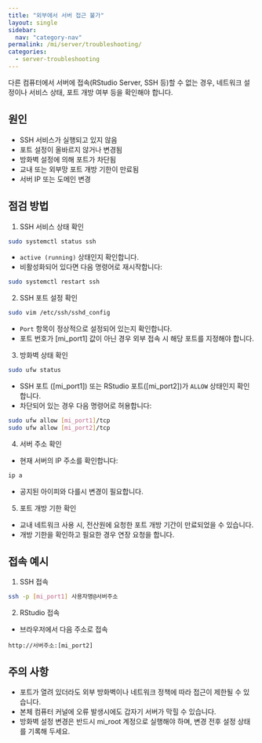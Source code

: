 ```yaml
---
title: "외부에서 서버 접근 불가"
layout: single
sidebar:
  nav: "category-nav"
permalink: /mi/server/troubleshooting/
categories:
  - server-troubleshooting
---
```



다른 컴퓨터에서 서버에 접속(RStudio Server, SSH 등)할 수 없는 경우, 네트워크 설정이나 서비스 상태, 포트 개방 여부 등을 확인해야 합니다.

## 원인

- SSH 서비스가 실행되고 있지 않음
- 포트 설정이 올바르지 않거나 변경됨
- 방화벽 설정에 의해 포트가 차단됨
- 교내 또는 외부망 포트 개방 기한이 만료됨
- 서버 IP 또는 도메인 변경

## 점검 방법

1. SSH 서비스 상태 확인

```bash
sudo systemctl status ssh
```

- `active (running)` 상태인지 확인합니다.
- 비활성화되어 있다면 다음 명령어로 재시작합니다:

```bash
sudo systemctl restart ssh
```

2. SSH 포트 설정 확인

```bash
sudo vim /etc/ssh/sshd_config
```

- `Port` 항목이 정상적으로 설정되어 있는지 확인합니다.
- 포트 번호가 [mi_port1] 값이 아닌 경우 외부 접속 시 해당 포트를 지정해야 합니다.

3. 방화벽 상태 확인

```bash
sudo ufw status
```

- SSH 포트 ([mi_port1]) 또는 RStudio 포트([mi_port2])가 `ALLOW` 상태인지 확인합니다.
- 차단되어 있는 경우 다음 명령어로 허용합니다:

```bash
sudo ufw allow [mi_port1]/tcp
sudo ufw allow [mi_port2]/tcp
```

4. 서버 주소 확인

- 현재 서버의 IP 주소를 확인합니다:

```bash
ip a
```

- 공지된 아이피와 다를시 변경이 필요합니다.

5. 포트 개방 기한 확인

- 교내 네트워크 사용 시, 전산원에 요청한 포트 개방 기간이 만료되었을 수 있습니다.
- 개방 기한을 확인하고 필요한 경우 연장 요청을 합니다.

## 접속 예시

1. SSH 접속

```bash
ssh -p [mi_port1] 사용자명@서버주소
```

2. RStudio 접속

- 브라우저에서 다음 주소로 접속

```
http://서버주소:[mi_port2]
```

## 주의 사항

- 포트가 열려 있더라도 외부 방화벽이나 네트워크 정책에 따라 접근이 제한될 수 있습니다.
- 본체 컴퓨터 커널에 오류 발생시에도 갑자기 서버가 막힐 수 있습니다.
- 방화벽 설정 변경은 반드시 mi_root 계정으로 실행해야 하며, 변경 전후 설정 상태를 기록해 두세요.

